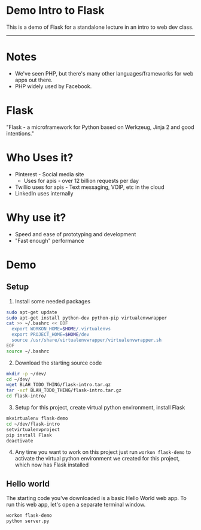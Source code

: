 # Demo Intro to Flask

This is a demo of Flask for a standalone lecture in an intro to web dev class.

----
# Notes

* We've seen PHP, but there's many other languages/frameworks for web apps out there.
* PHP widely used by Facebook.


# Flask

"Flask - a microframework for Python based on Werkzeug, Jinja 2 and good intentions."


# Who Uses it?

* Pinterest - Social media site
  * Uses for apis - over 12 billion requests per day
* Twillio uses for apis - Text messaging, VOIP, etc in the cloud
* LinkedIn uses internally


# Why use it?

* Speed and ease of prototyping and development
* "Fast enough" performance


# Demo
## Setup

1. Install some needed packages

```sh
sudo apt-get update
sudo apt-get install python-dev python-pip virtualenvwrapper
cat >> ~/.bashrc << EOF
  export WORKON_HOME=$HOME/.virtualenvs
  export PROJECT_HOME=$HOME/dev
  source /usr/share/virtualenvwrapper/virtualenvwrapper.sh
EOF
source ~/.bashrc
```

2. Download the starting source code

```sh
mkdir -p ~/dev/
cd ~/dev/
wget BLAH_TODO_THING/flask-intro.tar.gz
tar -xzf BLAH_TODO_THING/flask-intro.tar.gz
cd flask-intro/
```

3. Setup for this project, create virtual python environment, install Flask

```sh
mkvirtualenv flask-demo
cd ~/dev/flask-intro
setvirtualenvproject
pip install Flask
deactivate
```

4. Any time you want to work on this project just run `workon flask-demo` to activate the virtual
   python environment we created for this project, which now has Flask installed


## Hello world

The starting code you've downloaded is a basic Hello World web app. To run this web app, let's open
a separate terminal window.

```sh
workon flask-demo
python server.py
```

